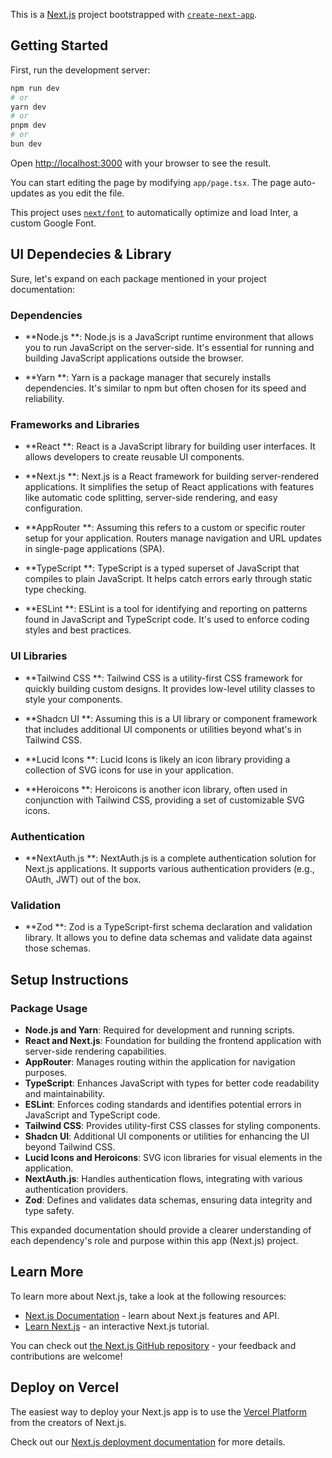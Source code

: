 This is a [Next.js](https://nextjs.org/) project bootstrapped with [`create-next-app`](https://github.com/vercel/next.js/tree/canary/packages/create-next-app).

## Getting Started

First, run the development server:

```bash
npm run dev
# or
yarn dev
# or
pnpm dev
# or
bun dev
```

Open [http://localhost:3000](http://localhost:3000) with your browser to see the result.

You can start editing the page by modifying `app/page.tsx`. The page auto-updates as you edit the file.

This project uses [`next/font`](https://nextjs.org/docs/basic-features/font-optimization) to automatically optimize and load Inter, a custom Google Font.

## UI Dependecies & Library
Sure, let's expand on each package mentioned in your project documentation:

### Dependencies

- **Node.js **: Node.js is a JavaScript runtime environment that allows you to run JavaScript on the server-side. It's essential for running and building JavaScript applications outside the browser.

- **Yarn **: Yarn is a package manager that securely installs dependencies. It's similar to npm but often chosen for its speed and reliability.

### Frameworks and Libraries

- **React **: React is a JavaScript library for building user interfaces. It allows developers to create reusable UI components.

- **Next.js **: Next.js is a React framework for building server-rendered applications. It simplifies the setup of React applications with features like automatic code splitting, server-side rendering, and easy configuration.

- **AppRouter **: Assuming this refers to a custom or specific router setup for your application. Routers manage navigation and URL updates in single-page applications (SPA).

- **TypeScript **: TypeScript is a typed superset of JavaScript that compiles to plain JavaScript. It helps catch errors early through static type checking.

- **ESLint **: ESLint is a tool for identifying and reporting on patterns found in JavaScript and TypeScript code. It's used to enforce coding styles and best practices.

### UI Libraries

- **Tailwind CSS **: Tailwind CSS is a utility-first CSS framework for quickly building custom designs. It provides low-level utility classes to style your components.

- **Shadcn UI **: Assuming this is a UI library or component framework that includes additional UI components or utilities beyond what's in Tailwind CSS.

- **Lucid Icons **: Lucid Icons is likely an icon library providing a collection of SVG icons for use in your application.

- **Heroicons **: Heroicons is another icon library, often used in conjunction with Tailwind CSS, providing a set of customizable SVG icons.

### Authentication

- **NextAuth.js **: NextAuth.js is a complete authentication solution for Next.js applications. It supports various authentication providers (e.g., OAuth, JWT) out of the box.

### Validation

- **Zod **: Zod is a TypeScript-first schema declaration and validation library. It allows you to define data schemas and validate data against those schemas.

## Setup Instructions

### Package Usage

- **Node.js and Yarn**: Required for development and running scripts.
- **React and Next.js**: Foundation for building the frontend application with server-side rendering capabilities.
- **AppRouter**: Manages routing within the application for navigation purposes.
- **TypeScript**: Enhances JavaScript with types for better code readability and maintainability.
- **ESLint**: Enforces coding standards and identifies potential errors in JavaScript and TypeScript code.
- **Tailwind CSS**: Provides utility-first CSS classes for styling components.
- **Shadcn UI**: Additional UI components or utilities for enhancing the UI beyond Tailwind CSS.
- **Lucid Icons and Heroicons**: SVG icon libraries for visual elements in the application.
- **NextAuth.js**: Handles authentication flows, integrating with various authentication providers.
- **Zod**: Defines and validates data schemas, ensuring data integrity and type safety.

This expanded documentation should provide a clearer understanding of each dependency's role and purpose within this app (Next.js) project.
## Learn More

To learn more about Next.js, take a look at the following resources:

- [Next.js Documentation](https://nextjs.org/docs) - learn about Next.js features and API.
- [Learn Next.js](https://nextjs.org/learn) - an interactive Next.js tutorial.

You can check out [the Next.js GitHub repository](https://github.com/vercel/next.js/) - your feedback and contributions are welcome!

## Deploy on Vercel

The easiest way to deploy your Next.js app is to use the [Vercel Platform](https://vercel.com/new?utm_medium=default-template&filter=next.js&utm_source=create-next-app&utm_campaign=create-next-app-readme) from the creators of Next.js.

Check out our [Next.js deployment documentation](https://nextjs.org/docs/deployment) for more details.
